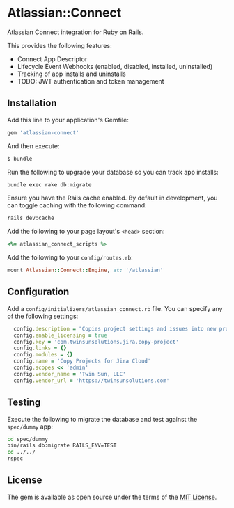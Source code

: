 # Atlassian::Connect
Atlassian Connect integration for Ruby on Rails.

This provides the following features:
 - Connect App Descriptor
 - Lifecycle Event Webhooks (enabled, disabled, installed, uninstalled)
 - Tracking of app installs and uninstalls
 - TODO: JWT authentication and token management

## Installation
Add this line to your application's Gemfile:

```ruby
gem 'atlassian-connect'
```

And then execute:
```bash
$ bundle
```

Run the following to upgrade your database so you can track app installs:

```bash
bundle exec rake db:migrate
```

Ensure you have the Rails cache enabled. By default in development, you can toggle caching with the following command:

```bash
rails dev:cache
```  

Add the following to your page layout's `<head>` section:

```ruby
<%= atlassian_connect_scripts %>
```

Add the following to your `config/routes.rb`:

```ruby
mount Atlassian::Connect::Engine, at: '/atlassian'
```

## Configuration

Add a `config/initializers/atlassian_connect.rb` file. You can specify any of the following settings:
```ruby
  config.description = "Copies project settings and issues into new projects."
  config.enable_licensing = true
  config.key = 'com.twinsunsolutions.jira.copy-project'
  config.links = {}
  config.modules = {}
  config.name = 'Copy Projects for Jira Cloud'
  config.scopes << 'admin'
  config.vendor_name = 'Twin Sun, LLC'
  config.vendor_url = 'https://twinsunsolutions.com'
```

## Testing
Execute the following to migrate the database and test against the `spec/dummy` app:

```bash
cd spec/dummy
bin/rails db:migrate RAILS_ENV=TEST
cd ../../
rspec
```

## License
The gem is available as open source under the terms of the [MIT License](https://opensource.org/licenses/MIT).
